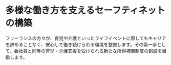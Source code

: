 # 多様な働き方を支えるセーフティネットの構築

フリーランスの方々が、育児や介護といったライフイベントに際してもキャリアを諦めることなく、安心して働き続けられる環境を整備します。その第一歩として、会社員と同等の育児・介護支援を受けられる新たな所得補償制度の創設を目指します。